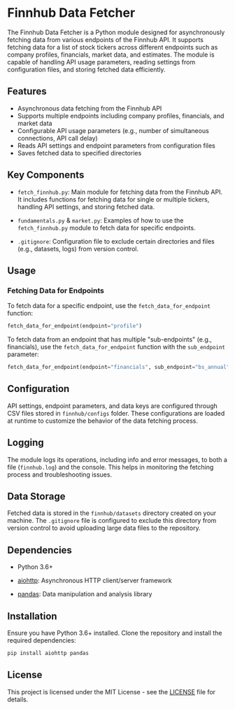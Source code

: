 # Finnhub Data Fetcher

The Finnhub Data Fetcher is a Python module designed for asynchronously fetching data from various endpoints of the Finnhub API. It supports fetching data for a list of stock tickers across different endpoints such as company profiles, financials, market data, and estimates. The module is capable of handling API usage parameters, reading settings from configuration files, and storing fetched data efficiently.

## Features

- Asynchronous data fetching from the Finnhub API
- Supports multiple endpoints including company profiles, financials, and market data
- Configurable API usage parameters (e.g., number of simultaneous connections, API call delay)
- Reads API settings and endpoint parameters from configuration files
- Saves fetched data to specified directories

## Key Components

- `fetch_finnhub.py`: Main module for fetching data from the Finnhub API. It includes functions for fetching data for single or multiple tickers, handling API settings, and storing fetched data.

- `fundamentals.py` & `market.py`: Examples of how to use the `fetch_finnhub.py` module to fetch data for specific endpoints.

- `.gitignore`: Configuration file to exclude certain directories and files (e.g., datasets, logs) from version control.

## Usage

### Fetching Data for Endpoints

To fetch data for a specific endpoint, use the `fetch_data_for_endpoint` function:

```python
fetch_data_for_endpoint(endpoint="profile")
```

To fetch data from an endpoint that has multiple "sub-endpoints" (e.g., financials), use the `fetch_data_for_endpoint` function with the `sub_endpoint` parameter:

```python
fetch_data_for_endpoint(endpoint="financials", sub_endpoint="bs_annual", tickers=["AAPL", "MSFT", "GOOGL"])
```

## Configuration

API settings, endpoint parameters, and data keys are configured through CSV files stored in `finnhub/configs` folder. These configurations are loaded at runtime to customize the behavior of the data fetching process.

## Logging

The module logs its operations, including info and error messages, to both a file (`finnhub.log`) and the console. This helps in monitoring the fetching process and troubleshooting issues.

## Data Storage

Fetched data is stored in the `finnhub/datasets` directory created on your machine. The `.gitignore` file is configured to exclude this directory from version control to avoid uploading large data files to the repository.

## Dependencies

- Python 3.6+

- [aiohttp](https://docs.aiohttp.org/en/stable/): Asynchronous HTTP client/server framework

- [pandas](https://pandas.pydata.org/): Data manipulation and analysis library

## Installation

Ensure you have Python 3.6+ installed. Clone the repository and install the required dependencies:

```bash
pip install aiohttp pandas
```

## License

This project is licensed under the MIT License - see the [LICENSE](LICENSE) file for details.
